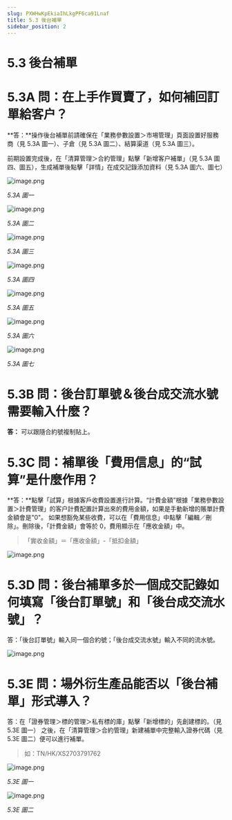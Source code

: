```yaml
---
slug: PXWHwKpEkiaIhLkgPF6ca91Lnaf
title: 5.3 後台補單
sidebar_position: 2
---
```



# 5.3 後台補單


# 5.3A 問：在上手作買賣了，如何補回訂單給客户？


**答：**操作後台補單前請確保在「業務參數設置＞市埸管理」頁面設置好服務商（見 5.3A 圖一）、子倉（見 5.3A 圖二）、結算渠道（見 5.3A 圖三）。


前期設置完成後，在「清算管理＞合約管理」點擊「新增客户補單」（見 5.3A 圖四、圖五），生成補單後點擊「詳情」在成交記錄添加資料（見 5.3A 圖六、圖七）


![image.png](/assets/492b4f387a69e1d575a837128ee76903.png)


_5.3A 圖一_


![image.png](/assets/1307123c279d37b732f248a8a73bc4d7.png)


_5.3A 圖二_


![image.png](/assets/f0aed86ef8ead9bc8d57c5d3dd947eed.png)


_5.3A 圖三_


![image.png](/assets/7933c861ddca3ca1d4bd36decae24a32.png)


_5.3A 圖四_


![image.png](/assets/82c71a844d77355a1c28ad33f3aa94b5.png)


_5.3A 圖五_


![image.png](/assets/64e884ca37d397d1065bf4243f6597f3.png)


_5.3A 圖六_


![image.png](/assets/294c3adb2999f11e07317ac6165a743d.png)


_5.3A 圖七_


# 5.3B 問：後台訂單號＆後台成交流水號需要輸入什麼？


**答：** 可以跟隨合約號複制貼上。


# 5.3C 問：補單後「費用信息」的“試算”是什麼作用？


**答：**點擊「試算」根據客戶收費設置進行計算。“計費金額”根據「業務參數設置＞計費管理」的客户計費配置計算出來的費用金額，如果是手動新增的賬單計費金額會是"0"。
如果想豁免某些收費，可以在「費用信息」中點擊「編輯／刪除」。刪除後，「計費金額」會等於 0，費用顯示在「應收金額」中。

> 「實收金額」＝「應收金額」-「抵扣金額」

![image.png](/assets/53fcb700b243aad4cfa38d5f4a128965.png)


# 5.3D 問：後台補單多於一個成交記錄如何填寫「後台訂單號」和「後台成交流水號」？


答：「後台訂單號」輸入同一個合約號；「後台成交流水號」輸入不同的流水號。


![image.png](/assets/516793fe6b34b5d03891004c8e8d5936.png)


# 5.3E 問：場外衍生產品能否以「後台補單」形式導入？


答：在「證券管理＞標的管理＞私有標的庫」點擊「新增標的」先創建標的。（見 5.3E 圖一）
之後，在「清算管理＞合約管理」新建補單中完整輸入證券代碼（見 5.3E 圖二）便可以進行補單。

> 如：TN/HK/XS2703791762

![image.png](/assets/a59a5f9c396c1ed45aa613001a7ec7c3.png)


_5.3E 圖一_


![image.png](/assets/5c57804609d81ac48952d61c66c9f3af.png)


_5.3E 圖二_

